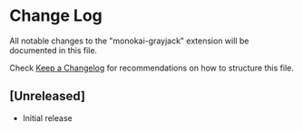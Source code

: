# Change Log

All notable changes to the "monokai-grayjack" extension will be documented in this file.

Check [Keep a Changelog](http://keepachangelog.com/) for recommendations on how to structure this file.

## [Unreleased]

- Initial release
